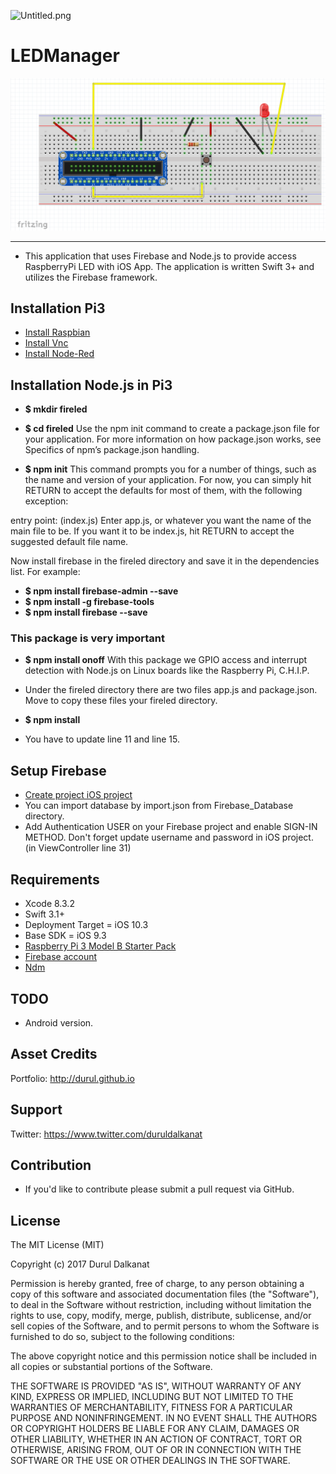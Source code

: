 ![Untitled.png]()

# LEDManager

 ![Platform](https://github.com/durul/LEDManager/blob/master/Untitled.png)

----
- This application that uses Firebase and Node.js to provide access RaspberryPi LED with iOS App. The application is written Swift 3+ and utilizes the Firebase framework.


## Installation Pi3
- [Install Raspbian](https://www.raspberrypi.org/downloads/raspbian/)
- [Install Vnc](https://www.raspberrypi.org/blog/get-back-to-my-pi-from-anywhere-with-vnc-connect/)
- [Install Node-Red](https://nodered.org/docs/hardware/raspberrypi)

## Installation Node.js in Pi3
- **$ mkdir fireled**
- **$ cd fireled**
Use the npm init command to create a package.json file for your application. For more information on how package.json works, see Specifics of npm’s package.json handling.

- **$ npm init**
This command prompts you for a number of things, such as the name and version of your application. For now, you can simply hit RETURN to accept the defaults for most of them, with the following exception:

entry point: (index.js)
Enter app.js, or whatever you want the name of the main file to be. If you want it to be index.js, hit RETURN to accept the suggested default file name.

Now install firebase in the fireled directory and save it in the dependencies list. For example:

- **$ npm install firebase-admin --save**
- **$ npm install -g firebase-tools**
- **$ npm install firebase --save**

### This package is very important
- **$ npm install onoff**
With this package we GPIO access and interrupt detection with Node.js on Linux boards like the Raspberry Pi, C.H.I.P.

- Under the fireled directory there are two files app.js and package.json. Move to copy these files your fireled directory.
- **$ npm install**
- You have to update line 11 and line 15.


## Setup Firebase
- [Create project iOS project](https://firebase.google.com/docs/ios/setup)
- You can import database by import.json from Firebase_Database directory.
- Add Authentication USER on your Firebase project and enable SIGN-IN METHOD. Don't forget update username and password in iOS project. (in ViewController line 31)


## Requirements
- Xcode 8.3.2
- Swift 3.1+
- Deployment Target = iOS 10.3
- Base SDK = iOS 9.3
- [Raspberry Pi 3 Model B Starter Pack](https://www.adafruit.com/product/3058)
- [Firebase account](https://console.firebase.google.com)
- [Ndm](https://720kb.github.io/ndm/)


## TODO
- Android version.


## Asset Credits
Portfolio: http://durul.github.io


## Support
Twitter: https://www.twitter.com/duruldalkanat


## Contribution
- If you'd like to contribute please submit a pull request via GitHub.


## License

The MIT License (MIT)

Copyright (c) 2017 Durul Dalkanat

Permission is hereby granted, free of charge, to any person obtaining a copy of this software and associated documentation files (the "Software"), to deal in the Software without restriction, including without limitation the rights to use, copy, modify, merge, publish, distribute, sublicense, and/or sell copies of the Software, and to permit persons to whom the Software is furnished to do so, subject to the following conditions:

The above copyright notice and this permission notice shall be included in all copies or substantial portions of the Software.

THE SOFTWARE IS PROVIDED "AS IS", WITHOUT WARRANTY OF ANY KIND, EXPRESS OR IMPLIED, INCLUDING BUT NOT LIMITED TO THE WARRANTIES OF MERCHANTABILITY, FITNESS FOR A PARTICULAR PURPOSE AND NONINFRINGEMENT. IN NO EVENT SHALL THE AUTHORS OR COPYRIGHT HOLDERS BE LIABLE FOR ANY CLAIM, DAMAGES OR OTHER LIABILITY, WHETHER IN AN ACTION OF CONTRACT, TORT OR OTHERWISE, ARISING FROM, OUT OF OR IN CONNECTION WITH THE SOFTWARE OR THE USE OR OTHER DEALINGS IN THE SOFTWARE.
